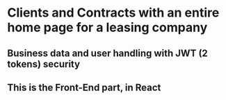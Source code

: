 # Clients and Contracts with an entire home page for a leasing company

## Business data and user handling with JWT (2 tokens) security

## This is the Front-End part, in React

